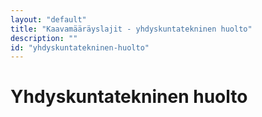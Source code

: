 ```yaml
---
layout: "default"
title: "Kaavamääräyslajit - yhdyskuntatekninen huolto"
description: ""
id: "yhdyskuntatekninen-huolto"
---
```

# Yhdyskuntatekninen huolto